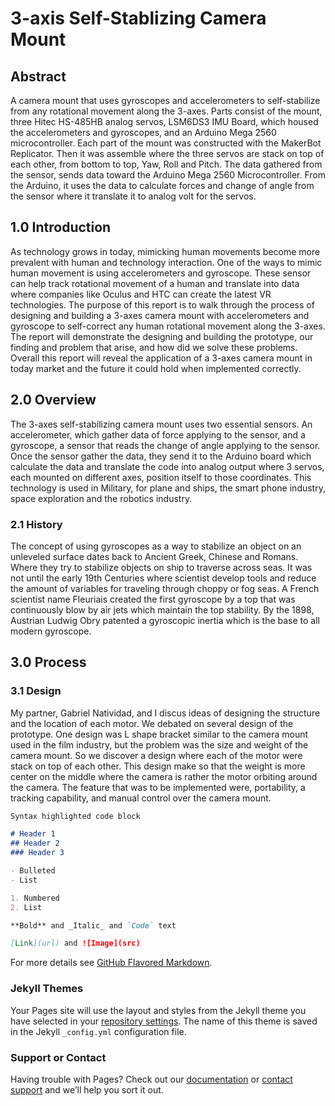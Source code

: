 # 3-axis Self-Stablizing Camera Mount

## Abstract
A camera mount that uses gyroscopes and accelerometers to self-stabilize from any rotational movement along the 3-axes. Parts consist of the mount, three Hitec HS-485HB analog servos, LSM6DS3 IMU Board, which housed the accelerometers and gyroscopes, and an Arduino Mega 2560 microcontroller. Each part of the mount was constructed with the MakerBot Replicator. Then it was assemble where the three servos are stack on top of each other, from bottom to top, Yaw, Roll and Pitch. The data gathered from the sensor, sends data toward the Arduino Mega 2560 Microcontroller. From the Arduino, it uses the data to calculate forces and change of angle from the sensor where it translate it to analog volt for the servos.

## 1.0 Introduction

As technology grows in today, mimicking human movements become more prevalent with human and technology interaction. One of the ways to mimic human movement is using accelerometers and gyroscope. These sensor can help track rotational movement of a human and translate into data where companies like Oculus and HTC can create the latest VR technologies. The purpose of this report is to walk through the process of designing and building a 3-axes camera mount with accelerometers and gyroscope to self-correct any human rotational movement along the 3-axes. The report will demonstrate the designing and building the prototype, our finding and problem that arise, and how did we solve these problems. Overall this report will reveal the application of a 3-axes camera mount in today market and the future it could hold when implemented correctly.

## 2.0 Overview

The 3-axes self-stabilizing camera mount uses two essential sensors. An accelerometer, which gather data of force applying to the sensor, and a gyroscope, a sensor that reads the change of angle applying to the sensor. Once the sensor gather the data, they send it to the Arduino board which calculate the data and translate the code into analog output where 3 servos, each mounted on different axes, position itself to those coordinates. This technology is used in Military, for plane and ships, the smart phone industry, space exploration and the robotics industry.

### 2.1 History

The concept of using gyroscopes as a way to stabilize an object on an unleveled surface dates back to Ancient Greek, Chinese and Romans. Where they try to stabilize objects on ship to traverse across seas. It was not until the early 19th Centuries where scientist develop tools and reduce the amount of variables for traveling through choppy or fog seas. A French scientist name Fleuriais created the first gyroscope by a top that was continuously blow by air jets which maintain the top stability. By the 1898, Austrian Ludwig Obry patented a gyroscopic inertia which is the base to all modern gyroscope.

## 3.0 Process

### 3.1 Design

My partner, Gabriel Natividad, and I discus ideas of designing the structure and the location of each motor. We debated on several design of the prototype. One design was L shape bracket similar to the camera mount used in the film industry, but the problem was the size and weight of the camera mount. So we discover a design where each of the motor were stack on top of each other. This design make so that the weight is more center on the middle where the camera is rather the motor orbiting around the camera. The feature that was to be implemented were, portability, a tracking capability, and manual control over the camera mount.
```markdown
Syntax highlighted code block

# Header 1
## Header 2
### Header 3

- Bulleted
- List

1. Numbered
2. List

**Bold** and _Italic_ and `Code` text

[Link](url) and ![Image](src)
```

For more details see [GitHub Flavored Markdown](https://guides.github.com/features/mastering-markdown/).

### Jekyll Themes

Your Pages site will use the layout and styles from the Jekyll theme you have selected in your [repository settings](https://github.com/zoreji/Capstone-Project/settings). The name of this theme is saved in the Jekyll `_config.yml` configuration file.

### Support or Contact

Having trouble with Pages? Check out our [documentation](https://help.github.com/categories/github-pages-basics/) or [contact support](https://github.com/contact) and we’ll help you sort it out.
